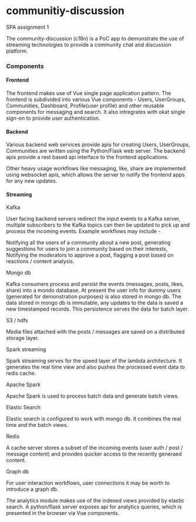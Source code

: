 # communitiy-discussion
SPA assignment 1

The community-discussion (c18n) is a PoC app to demonstrate the use of streaming technologies
to provide a community chat and discussion platform.

### Components

#### Frontend
    
The frontend makes use of Vue single page application pattern.
The frontend is subdivided into various Vue components - Users, UserGroups, Communities, Dashboard, Profile(user profile)
and other reusable components for messaging and search.
It also intregrates with okat single sign-on to provide user authentication.

#### Backend

Various backend web services provide apis for creating Users, UserGroups, Communities are written using the
Python/Flask web server.
The backend apis provide a rest based api interface to the frontend applications.

Other heavy usage workflows like messaging, like, share are implemented using websocket apis, which allows
the server to notify the frontend apps for any new updates.

#### Streaming

Kafka

User facing backend servers redirect the input events to a Kafka server, multiple subscribers to the Kafka topics can then 
be updated to pick up and process the incoming events. Example workflows may include - 

Notifying all the users of a community about a new post, generating suggestions for users to join a community based on their
interests, Notifying the moderators to approve a post, flagging a post based on reactions / content analysis.
    
Mongo db

Kafka consumers process and persist the events (messages, posts, likes, share) into a mondo database. At present the user info for 
dummy users (generated for demonstration purposes) is also stored in mongo db.
The data stored in mongo db is immutable, any updates to the data is saved a new timestamped records. This persistence serves the data
for batch layer.

S3 / hdfs 

Media files attached with the posts / messages are saved on a distributed storage layer.

Spark streaming

Spark streaming serves for the speed layer of the lambda architecture. It generates the real time view and also pushes the 
processed event data to redis cache.

Apache Spark

Apache Spark is used to process batch data and generate batch views.

Elastic Search

Elastic search is configured to work with mongo db. It combines the real time and the batch views.

Redis

A cache server stores a subset of the incoming events (user auth / post / message content) and provides quicker access to the
recently generaed content.

Graph db

For user interaction workflows, user connections it may be worth to introduce a graph db.

The analytics module makes use of the indexed views provided by elastic search.
A python/flask server exposes api for analytics queries, which is presented in the browser via Vue components.

